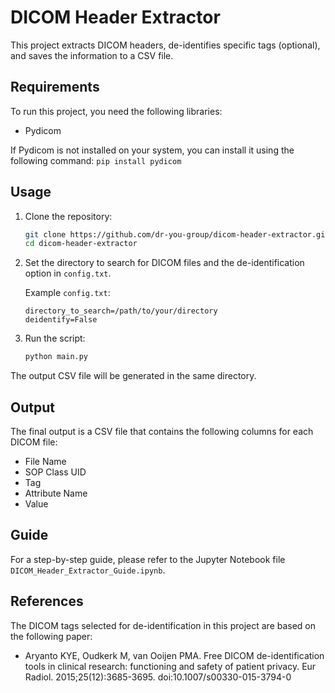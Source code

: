 # DICOM Header Extractor

This project extracts DICOM headers, de-identifies specific tags (optional), and saves the information to a CSV file.

## Requirements

To run this project, you need the following libraries:
- Pydicom

If Pydicom is not installed on your system, you can install it using the following command:
    ```
    pip install pydicom
    ```

## Usage

1. Clone the repository:
    ```bash
    git clone https://github.com/dr-you-group/dicom-header-extractor.git
    cd dicom-header-extractor
    ```

2. Set the directory to search for DICOM files and the de-identification option in `config.txt`.


    Example `config.txt`:
    ```
    directory_to_search=/path/to/your/directory
    deidentify=False
    ```

3. Run the script:
    ```bash
    python main.py
    ```

The output CSV file will be generated in the same directory.

## Output
The final output is a CSV file that contains the following columns for each DICOM file:
- File Name
- SOP Class UID
- Tag
- Attribute Name
- Value


## Guide

For a step-by-step guide, please refer to the Jupyter Notebook file `DICOM_Header_Extractor_Guide.ipynb`.


## References

The DICOM tags selected for de-identification in this project are based on the following paper:
- Aryanto KYE, Oudkerk M, van Ooijen PMA. Free DICOM de-identification tools in clinical research: functioning and safety of patient privacy. Eur Radiol. 2015;25(12):3685-3695. doi:10.1007/s00330-015-3794-0

